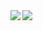 <a href="https://github.com/nsanirudh">
  <img align="left" src="https://github-readme-stats.vercel.app/api/top-langs/?username=nsanirudh&title_color=ffffff&text_color=ffffff&bg_color=0F2027" />
</a>
<a href="https://github.com/nsanirudh">
  <img align="left" src="https://github-readme-stats.vercel.app/api?username=nsanirudh&&show_icons=true&title_color=ffffff&icon_color=ffffff&text_color=ffffff&bg_color=0F2027" />
</a>
